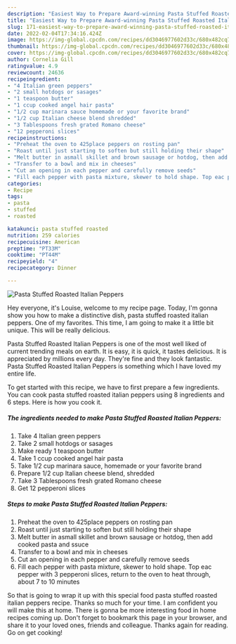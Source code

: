 ```yaml
---
description: "Easiest Way to Prepare Award-winning Pasta Stuffed Roasted Italian Peppers"
title: "Easiest Way to Prepare Award-winning Pasta Stuffed Roasted Italian Peppers"
slug: 171-easiest-way-to-prepare-award-winning-pasta-stuffed-roasted-italian-peppers
date: 2022-02-04T17:34:16.424Z
image: https://img-global.cpcdn.com/recipes/dd3046977602d33c/680x482cq70/pasta-stuffed-roasted-italian-peppers-recipe-main-photo.jpg
thumbnail: https://img-global.cpcdn.com/recipes/dd3046977602d33c/680x482cq70/pasta-stuffed-roasted-italian-peppers-recipe-main-photo.jpg
cover: https://img-global.cpcdn.com/recipes/dd3046977602d33c/680x482cq70/pasta-stuffed-roasted-italian-peppers-recipe-main-photo.jpg
author: Cornelia Gill
ratingvalue: 4.9
reviewcount: 24636
recipeingredient:
- "4 Italian green peppers"
- "2 small hotdogs or sasages"
- "1 teaspoon butter"
- "1 ccup cooked angel hair pasta"
- "1/2 cup marinara sauce homemade or your favorite brand"
- "1/2 cup Italian cheese blend shredded"
- "3 Tablespoons fresh grated Romano cheese"
- "12 pepperoni slices"
recipeinstructions:
- "Preheat the oven to 425place peppers on rosting pan"
- "Roast until just starting to soften but still holding their shape"
- "Melt butter in asmall skillet and brown sausage or hotdog, then add cooked pasta and ssuce"
- "Transfer to a bowl and mix in cheeses"
- "Cut an opening in each pepper and carefully remove seeds"
- "Fill each pepper with pasta mixture, skewer to hold shape. Top eac pepper with 3 pepperoni slices, return to the oven to heat through, about 7 to 10 minutes"
categories:
- Recipe
tags:
- pasta
- stuffed
- roasted

katakunci: pasta stuffed roasted 
nutrition: 259 calories
recipecuisine: American
preptime: "PT33M"
cooktime: "PT44M"
recipeyield: "4"
recipecategory: Dinner

---
```



![Pasta Stuffed Roasted Italian Peppers](https://img-global.cpcdn.com/recipes/dd3046977602d33c/680x482cq70/pasta-stuffed-roasted-italian-peppers-recipe-main-photo.jpg)

Hey everyone, it's Louise, welcome to my recipe page. Today, I'm gonna show you how to make a distinctive dish, pasta stuffed roasted italian peppers. One of my favorites. This time, I am going to make it a little bit unique. This will be really delicious.



Pasta Stuffed Roasted Italian Peppers is one of the most well liked of current trending meals on earth. It is easy, it is quick, it tastes delicious. It is appreciated by millions every day. They're fine and they look fantastic. Pasta Stuffed Roasted Italian Peppers is something which I have loved my entire life.


To get started with this recipe, we have to first prepare a few ingredients. You can cook pasta stuffed roasted italian peppers using 8 ingredients and 6 steps. Here is how you cook it.

<!--inarticleads1-->

##### The ingredients needed to make Pasta Stuffed Roasted Italian Peppers:

1. Take 4 Italian green peppers
1. Take 2 small hotdogs or sasages
1. Make ready 1 teaspoon butter
1. Take 1 ccup cooked angel hair pasta
1. Take 1/2 cup marinara sauce, homemade or your favorite brand
1. Prepare 1/2 cup Italian cheese blend, shredded
1. Take 3 Tablespoons fresh grated Romano cheese
1. Get 12 pepperoni slices




<!--inarticleads2-->

##### Steps to make Pasta Stuffed Roasted Italian Peppers:

1. Preheat the oven to 425place peppers on rosting pan
1. Roast until just starting to soften but still holding their shape
1. Melt butter in asmall skillet and brown sausage or hotdog, then add cooked pasta and ssuce
1. Transfer to a bowl and mix in cheeses
1. Cut an opening in each pepper and carefully remove seeds
1. Fill each pepper with pasta mixture, skewer to hold shape. Top eac pepper with 3 pepperoni slices, return to the oven to heat through, about 7 to 10 minutes




So that is going to wrap it up with this special food pasta stuffed roasted italian peppers recipe. Thanks so much for your time. I am confident you will make this at home. There is gonna be more interesting food in home recipes coming up. Don't forget to bookmark this page in your browser, and share it to your loved ones, friends and colleague. Thanks again for reading. Go on get cooking!
